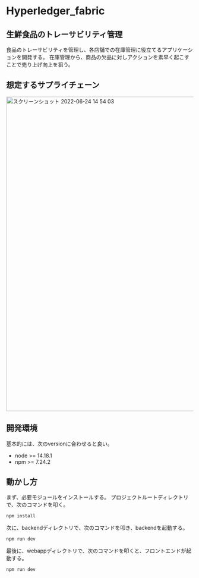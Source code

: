 # Hyperledger_fabric

## 生鮮食品のトレーサビリティ管理
食品のトレーサビリティを管理し、各店舗での在庫管理に役立てるアプリケーションを開発する。
在庫管理から、商品の欠品に対しアクションを素早く起こすことで売り上げ向上を狙う。

## 想定するサプライチェーン
<img width="846" alt="スクリーンショット 2022-06-24 14 54 03" src="https://user-images.githubusercontent.com/78332175/175471508-0a1829ad-3844-4cd0-9494-fb1f31566f35.png">


## 開発環境
基本的には、次のversionに合わせると良い。
- node >= 14.18.1
- npm >= 7.24.2

## 動かし方
まず、必要モジュールをインストールする。
プロジェクトルートディレクトリで、次のコマンドを叩く。
```
npm install
```

次に、backendディレクトリで、次のコマンドを叩き、backendを起動する。
```
npm run dev
```

最後に、webappディレクトリで、次のコマンドを叩くと、フロントエンドが起動する。
```
npm run dev
```